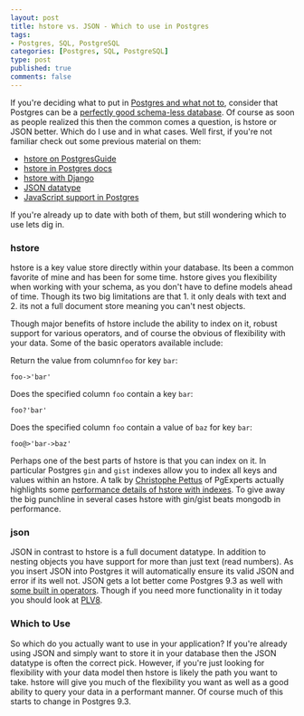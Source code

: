 ```yaml
--- 
layout: post
title: hstore vs. JSON - Which to use in Postgres
tags: 
- Postgres, SQL, PostgreSQL
categories: [Postgres, SQL, PostgreSQL]
type: post
published: true
comments: false
---
```


If you're deciding what to put in [Postgres and what not to](http://www.amazon.com/Seven-Databases-Weeks-Modern-Movement/dp/1934356921?tag=mypred-20), consider that Postgres can be a [perfectly good schema-less database](/2012/06/11/schemaless-django/). Of course as soon as people realized this then the common comes a question, is hstore or JSON better. Which do I use and in what cases. Well first, if you're not familiar check out some previous material on them:

* [hstore on PostgresGuide](http://www.postgresql.org/docs/9.2/static/hstore.html)
* [hstore in Postgres docs](http://www.postgresql.org/docs/9.2/static/hstore.html)
* [hstore with Django](http://www.craigkerstiens.com/2012/06/11/schemaless-django/)
* [JSON datatype](http://wiki.postgresql.org/wiki/What's\_new\_in\_PostgreSQL\_9.2\#JSON\_datatype)
* [JavaScript support in Postgres](https://postgres.heroku.com/blog/past/2013/6/5/javascript_in_your_postgres/)

If you're already up to date with both of them, but still wondering which to use lets dig in. 

<!--more-->

### hstore

hstore is a key value store directly within your database. Its been a common favorite of mine and has been for some time. hstore gives you flexibility when working with your schema, as you don't have to define models ahead of time. Though its two big limitations are that 1. it only deals with text and 2. its not a full document store meaning you can't nest objects. 

Though major benefits of hstore include the ability to index on it, robust support for various operators, and of course the obvious of flexibility with your data. Some of the basic operators available include:

Return the value from column`foo` for key `bar`:

    foo->'bar'

Does the specified column `foo` contain a key `bar`:

    foo?'bar'

Does the specified column `foo` contain a value of `baz` for key `bar`:

    foo@>'bar->baz'

Perhaps one of the best parts of hstore is that you can index on it. In particular Postgres `gin` and `gist` indexes allow you to index all keys and values within an hstore. A talk by [Christophe Pettus](http://www.twitter.com/XoF) of PgExperts actually highlights some [performance details of hstore with indexes](http://thebuild.com/presentations/pg-as-nosql-pgday-fosdem-2013.pdf). To give away the big punchline in several cases hstore with gin/gist beats mongodb in performance.

### json

JSON in contrast to hstore is a full document datatype. In addition to nesting objects you have support for more than just text (read numbers). As you insert JSON into Postgres it will automatically ensure its valid JSON and error if its well not. JSON gets a lot better come Postgres 9.3 as well with [some built in operators](http://www.postgresql.org/docs/devel/static/functions-json.html). Though if you need more functionality in it today you should look at [PLV8](https://code.google.com/p/plv8js/wiki/PLV8).

### Which to Use

So which do you actually want to use in your application? If you're already using JSON and simply want to store it in your database then the JSON datatype is often the correct pick. However, if you're just looking for flexibility with your data model then hstore is likely the path you want to take. hstore will give you much of the flexibility you want as well as a good ability to query your data in a performant manner. Of course much of this starts to change in Postgres 9.3.